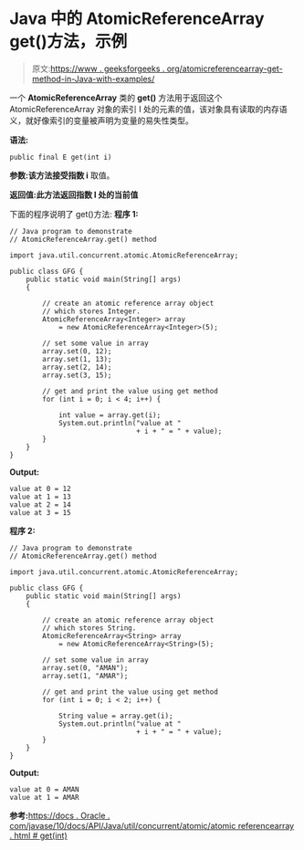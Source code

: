 # Java 中的 AtomicReferenceArray get()方法，示例

> 原文:[https://www . geeksforgeeks . org/atomicreferencearray-get-method-in-Java-with-examples/](https://www.geeksforgeeks.org/atomicreferencearray-get-method-in-java-with-examples/)

一个 **AtomicReferenceArray** 类的 **get()** 方法用于返回这个 AtomicReferenceArray 对象的索引 I 处的元素的值，该对象具有读取的内存语义，就好像索引的变量被声明为变量的易失性类型。

**语法:**

```
public final E get(int i)

```

**参数:**该方法接受**指数 i** 取值。

**返回值:**此方法返回指数 I 处的**当前值**

下面的程序说明了 get()方法:
**程序 1:**

```
// Java program to demonstrate
// AtomicReferenceArray.get() method

import java.util.concurrent.atomic.AtomicReferenceArray;

public class GFG {
    public static void main(String[] args)
    {

        // create an atomic reference array object
        // which stores Integer.
        AtomicReferenceArray<Integer> array
            = new AtomicReferenceArray<Integer>(5);

        // set some value in array
        array.set(0, 12);
        array.set(1, 13);
        array.set(2, 14);
        array.set(3, 15);

        // get and print the value using get method
        for (int i = 0; i < 4; i++) {

            int value = array.get(i);
            System.out.println("value at "
                               + i + " = " + value);
        }
    }
}
```

**Output:**

```
value at 0 = 12
value at 1 = 13
value at 2 = 14
value at 3 = 15

```

**程序 2:**

```
// Java program to demonstrate
// AtomicReferenceArray.get() method

import java.util.concurrent.atomic.AtomicReferenceArray;

public class GFG {
    public static void main(String[] args)
    {

        // create an atomic reference array object
        // which stores String.
        AtomicReferenceArray<String> array
            = new AtomicReferenceArray<String>(5);

        // set some value in array
        array.set(0, "AMAN");
        array.set(1, "AMAR");

        // get and print the value using get method
        for (int i = 0; i < 2; i++) {

            String value = array.get(i);
            System.out.println("value at "
                               + i + " = " + value);
        }
    }
}
```

**Output:**

```
value at 0 = AMAN
value at 1 = AMAR

```

**参考:**[https://docs . Oracle . com/javase/10/docs/API/Java/util/concurrent/atomic/atomic referencearray . html # get(int)](https://docs.oracle.com/javase/10/docs/api/java/util/concurrent/atomic/AtomicReferenceArray.html#get(int))
